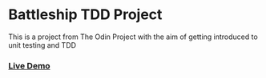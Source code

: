 # Battleship TDD Project

This is a project from The Odin Project with the aim of getting introduced to unit testing and TDD

### [Live Demo](https://tomcoso.github.io/battleship/)
